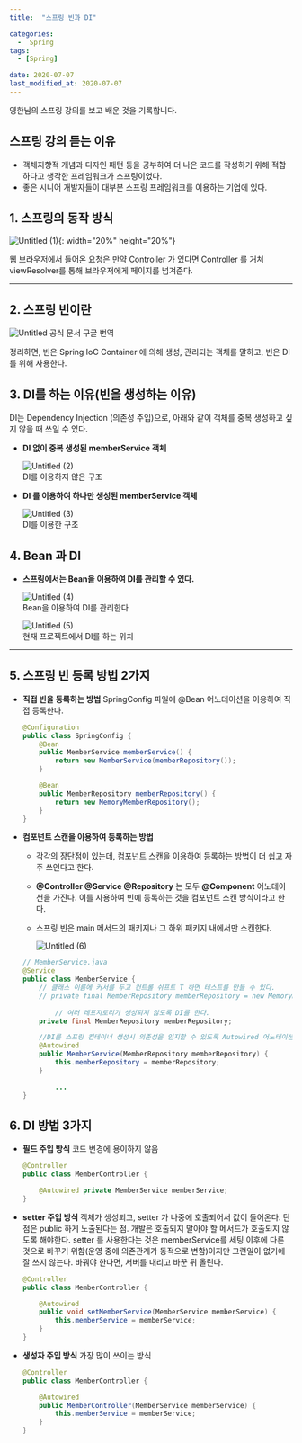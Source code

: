 ```yaml
---
title:  "스프링 빈과 DI" 

categories:
  -  Spring
tags:
  - [Spring]

date: 2020-07-07
last_modified_at: 2020-07-07
---
```


영한님의 스프링 강의를 보고 배운 것을 기록합니다. 


## 스프링 강의 듣는 이유

- 객체지향적 개념과 디자인 패턴 등을 공부하여 더 나은 코드를 작성하기 위해 적합하다고 생각한 프레임워크가 스프링이었다.
- 좋은 시니어 개발자들이 대부분 스프링 프레임워크를 이용하는 기업에 있다.


## 1. 스프링의 동작 방식

![Untitled (1)](https://user-images.githubusercontent.com/86303312/177786822-b62f1796-14d6-40fb-95ac-b6a133dfba76.png){: width="20%" height="20%"}


웹 브라우저에서 들어온 요청은 만약 Controller 가 있다면 Controller 를 거쳐 viewResolver를 통해 브라우저에게 페이지를 넘겨준다. 

---

## 2. 스프링 빈이란

![Untitled](https://user-images.githubusercontent.com/86303312/177787632-086da9b1-7312-4f1b-9e9f-9c5a1bae49a5.png)
공식 문서 구글 번역

정리하면, 빈은 Spring IoC Container 에 의해 생성, 관리되는 객체를 말하고, 빈은 DI를 위해 사용한다. 

## 3. DI를 하는 이유(빈을 생성하는 이유)

DI는 Dependency Injection (의존성 주입)으로, 아래와 같이 객체를 중복 생성하고 싶지 않을 때 쓰일 수 있다. 

- **DI 없이 중복 생성된 memberService 객체**
    
    ![Untitled (2)](https://user-images.githubusercontent.com/86303312/177786946-8ad59658-87ec-4b61-b0f1-e2bf28a1ff02.png)  
    DI를 이용하지 않은 구조
    
- **DI 를 이용하여 하나만 생성된 memberService 객체**
    
    ![Untitled (3)](https://user-images.githubusercontent.com/86303312/177787300-eb269425-2f25-4471-be10-adf3cd4c7118.png)  
    DI를 이용한 구조
    

## 4. Bean 과 DI

- **스프링에서는 Bean을 이용하여 DI를 관리할 수 있다.**
    
    ![Untitled (4)](https://user-images.githubusercontent.com/86303312/177787344-fa422396-54bd-40bd-9e7d-a29be6122a39.png)  
    Bean을 이용하여 DI를 관리한다
    

    ![Untitled (5)](https://user-images.githubusercontent.com/86303312/177787405-136b7df2-f29a-4793-906d-ba42f8afb916.png)  
    현재 프로젝트에서 DI를 하는 위치

--- 

## 5. 스프링 빈 등록 방법 2가지

- **직접 빈을 등록하는 방법** 
SpringConfig 파일에 @Bean 어노테이션을 이용하여 직접 등록한다.
    
    ```java
    @Configuration
    public class SpringConfig {
        @Bean
        public MemberService memberService() {
            return new MemberService(memberRepository());
        }
    
        @Bean
        public MemberRepository memberRepository() {
            return new MemoryMemberRepository();
        }
    }
    ```
    
- **컴포넌트 스캔을 이용하여 등록하는 방법**
    - 각각의 장단점이 있는데, 컴포넌트 스캔을 이용하여 등록하는 방법이 더 쉽고 자주 쓰인다고 한다.
    - **@Controller @Service @Repository** 는 모두 **@Component** 어노테이션을 가진다. 이를 사용하여 빈에 등록하는 것을 컴포넌트 스캔 방식이라고 한다.
    - 스프링 빈은 main 메서드의 패키지나 그 하위 패키지 내에서만 스캔한다.
        
        ![Untitled (6)](https://user-images.githubusercontent.com/86303312/177787522-01f8ddc0-2758-4d41-8a81-1365695235a2.png)
        
    
    ```java
    // MemberService.java
    @Service
    public class MemberService {
        // 클래스 이름에 커서를 두고 컨트롤 쉬프트 T 하면 테스트를 만들 수 있다.
        // private final MemberRepository memberRepository = new MemoryMemberRepository();
        
    		// 여러 레포지토리가 생성되지 않도록 DI를 한다.
        private final MemberRepository memberRepository;
    
        //DI를 스프링 컨테이너 생성시 의존성을 인지할 수 있도록 Autowired 어노테이션을 써준다.
        @Autowired
        public MemberService(MemberRepository memberRepository) {
            this.memberRepository = memberRepository;
        }
    
    		...
    }
    ```
    

## 6. DI 방법 3가지

- **필드 주입 방식**
코드 변경에 용이하지 않음
    
    ```java
    @Controller
    public class MemberController {
    
    	@Autowired private MemberService memberService;
    }
    ```
    
- **setter 주입 방식**
객체가 생성되고, setter 가 나중에 호출되어서 값이 들어온다. 
단점은 public 하게 노출된다는 점. 개발은 호출되지 말아야 할 메서드가 호출되지 않도록 해야한다.
setter 를 사용한다는 것은 memberService를 세팅 이후에 다른 것으로 바꾸기 위함(운영 중에 의존관계가 동적으로 변함)이지만 그런일이 없기에 잘 쓰지 않는다. 바꿔야 한다면, 서버를 내리고 바꾼 뒤 올린다.
    
    ```java
    @Controller
    public class MemberController {
    
    	@Autowired 
    	public void setMemberService(MemberService memberService) {
    		this.memberService = memberService;
    	}
    }
    ```
    
- **생성자 주입 방식**
가장 많이 쓰이는 방식
    
    ```java
    @Controller
    public class MemberController {
    
    	@Autowired 
    	public MemberController(MemberService memberService) {
    		this.memberService = memberService;
    	}
    }
    ```